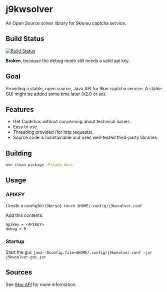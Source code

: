 j9kwsolver
==========

An Open Source solver library for 9kw.eu captcha service.

## Build Status
[![Build Status](https://travis-ci.org/bmhm/j9kwsolver.svg?branch=next)](https://travis-ci.org/bmhm/j9kwsolver)

**Broken**, because the debug mode still needs a valid api key.

## Goal

Providing a stable, open source, Java API for 9kw captcha service.
A stable GUI might be added some time later (v2.0 or so).

## Features

* Get Captchas without concerning about technical issues.
* Easy to use.
* Threading provided (for http requests).
* Source code is maintainable and uses well-tested third-party libraries.

## Building

```bash
mvn clean package -Pshade,docs
```

## Usage

### APIKEY

Create a configfile (like so):
`touch $HOME/.config/j9kwsolver.conf`

Add this contents:
```
apikey = <APIKEY>
debug = 0
```

### Startup

Start the gui: `java -Dconfig.file=$HOME/.config/j9kwsolver.conf -jar j9kwsolver-gui.jar`

## Sources
See [9kw API](http://www.9kw.eu/api.html#apisolve-tab "9kw API solve")
for more information.


